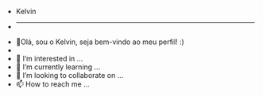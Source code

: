 - Kelvin 
- _____________________________________________________________________________________________________________________________________________________
- 👋Olá, sou o Kelvin, seja bem-vindo ao meu perfil! :)
- 
- 👀 I’m interested in ...
- 🌱 I’m currently learning ...
- 💞️ I’m looking to collaborate on ...
- 📫 How to reach me ...

<!---
kelvinmasuyama/kelvinmasuyama is a ✨ special ✨ repository because its `README.md` (this file) appears on your GitHub profile.
You can click the Preview link to take a look at your changes.
--->
